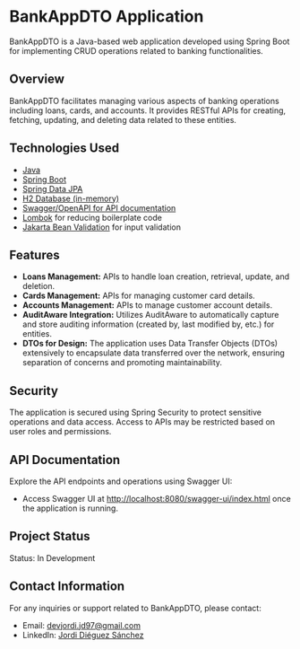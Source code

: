 # BankAppDTO Application

BankAppDTO is a Java-based web application developed using Spring Boot for implementing CRUD operations related to banking functionalities.

## Overview

BankAppDTO facilitates managing various aspects of banking operations including loans, cards, and accounts. It provides RESTful APIs for creating, fetching, updating, and deleting data related to these entities.

## Technologies Used

- [Java](https://www.java.com/en/)
- [Spring Boot](https://spring.io/projects/spring-boot)
- [Spring Data JPA](https://spring.io/projects/spring-data-jpa)
- [H2 Database (in-memory)](https://www.h2database.com/html/main.html)
- [Swagger/OpenAPI for API documentation](https://swagger.io/)
- [Lombok](https://projectlombok.org/) for reducing boilerplate code
- [Jakarta Bean Validation](https://beanvalidation.org/) for input validation

## Features

- **Loans Management:** APIs to handle loan creation, retrieval, update, and deletion.
- **Cards Management:** APIs for managing customer card details.
- **Accounts Management:** APIs to manage customer account details.
- **AuditAware Integration:** Utilizes AuditAware to automatically capture and store auditing information (created by, last modified by, etc.) for entities.
- **DTOs for Design:** The application uses Data Transfer Objects (DTOs) extensively to encapsulate data transferred over the network, ensuring separation of concerns and promoting maintainability.

## Security

The application is secured using Spring Security to protect sensitive operations and data access. Access to APIs may be restricted based on user roles and permissions.

## API Documentation

Explore the API endpoints and operations using Swagger UI:
- Access Swagger UI at [http://localhost:8080/swagger-ui/index.html](http://localhost:8080/swagger-ui/index.html) once the application is running.

## Project Status

Status: In Development

## Contact Information

For any inquiries or support related to BankAppDTO, please contact:
- Email: devjordi.jd97@gmail.com
- LinkedIn: [Jordi Diéguez Sánchez](https://www.linkedin.com/in/jordi-dieguez-sanchez/)
